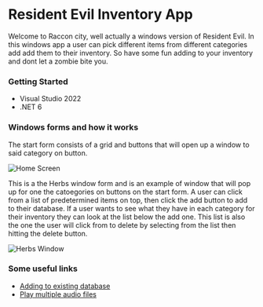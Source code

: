 # Resident Evil Inventory App
Welcome to Raccon city, well actually a windows version of Resident Evil. In this windows app 
a user can pick different items from different categories add add them to their inventory. So have some fun adding to your inventory
and dont let a zombie bite you.

### Getting Started
- Visual Studio 2022
- .NET 6

### Windows forms and how it works
The start form consists of a grid and buttons that will open up a window to said category on button.

![Home Screen](https://user-images.githubusercontent.com/103535266/186804545-77001962-1267-4924-9188-84ab2b3749a1.png)

This is a the Herbs window form and is an example of window that will pop up for one the catoegories on buttons on the start form.
A user can click from a list of predetermined items on top, then click the add button to add to their database. If a user wants to see what
they have in each category for their inventory they can look at the list below the add one. This list is also the one the user will click from
to delete by selecting from the list then hitting the delete button.

![Herbs Window](https://user-images.githubusercontent.com/103535266/186798229-7a96e070-af2a-46fc-ac83-8d322c0a861d.png)


### Some useful links
- [Adding to existing database](https://docs.microsoft.com/en-us/ef/core/get-started/overview/first-app?tabs=netcore-cli)
- [Play multiple audio files](https://www.youtube.com/watch?v=Ga-_hvPUJKc)
